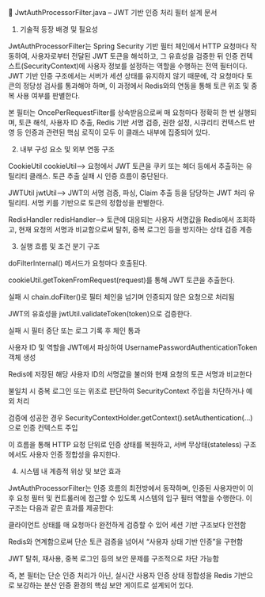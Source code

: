 📘 JwtAuthProcessorFilter.java – JWT 기반 인증 처리 필터 설계 문서

1. 기술적 등장 배경 및 필요성

JwtAuthProcessorFilter는 Spring Security 기반 필터 체인에서 HTTP 요청마다 작동하여, 사용자로부터 전달된 JWT 토큰을 해석하고, 그 유효성을 검증한 뒤 인증 컨텍스트(SecurityContext)에 사용자 정보를 설정하는 역할을 수행하는 전역 필터이다. JWT 기반 인증 구조에서는 서버가 세션 상태를 유지하지 않기 때문에, 각 요청마다 토큰의 정당성 검사를 통과해야 하며, 이 과정에서 Redis와의 연동을 통해 토큰 위조 및 중복 사용 여부를 판별한다.

본 필터는 OncePerRequestFilter를 상속받음으로써 매 요청마다 정확히 한 번 실행되며, 토큰 해석, 사용자 ID 추출, Redis 기반 서명 검증, 권한 설정, 시큐리티 컨텍스트 반영 등 인증과 관련된 핵심 로직이 모두 이 클래스 내부에 집중되어 있다.

2. 내부 구성 요소 및 외부 연동 구조

CookieUtil cookieUtil⟶ 요청에서 JWT 토큰을 쿠키 또는 헤더 등에서 추출하는 유틸리티 클래스. 토큰 추출 실패 시 인증 흐름이 중단된다.

JWTUtil jwtUtil⟶ JWT의 서명 검증, 파싱, Claim 추출 등을 담당하는 JWT 처리 유틸리티. 서명 키를 기반으로 토큰의 정합성을 판별한다.

RedisHandler redisHandler⟶ 토큰에 대응되는 사용자 서명값을 Redis에서 조회하고, 현재 요청의 서명과 비교함으로써 탈취, 중복 로그인 등을 방지하는 상태 검증 계층

3. 실행 흐름 및 조건 분기 구조

doFilterInternal() 메서드가 요청마다 호출된다.

cookieUtil.getTokenFromRequest(request)를 통해 JWT 토큰을 추출한다.

실패 시 chain.doFilter()로 필터 체인을 넘기며 인증되지 않은 요청으로 처리됨

JWT의 유효성을 jwtUtil.validateToken(token)으로 검증한다.

실패 시 필터 중단 또는 로그 기록 후 체인 통과

사용자 ID 및 역할을 JWT에서 파싱하여 UsernamePasswordAuthenticationToken 객체 생성

Redis에 저장된 해당 사용자 ID의 서명값을 불러와 현재 요청의 토큰 서명과 비교한다

불일치 시 중복 로그인 또는 위조로 판단하여 SecurityContext 주입을 차단하거나 예외 처리

검증에 성공한 경우 SecurityContextHolder.getContext().setAuthentication(...)으로 인증 컨텍스트 주입

이 흐름을 통해 HTTP 요청 단위로 인증 상태를 복원하고, 서버 무상태(stateless) 구조에서도 사용자 인증 정합성을 유지한다.

4. 시스템 내 계층적 위상 및 보안 효과

JwtAuthProcessorFilter는 인증 흐름의 최전방에서 동작하며, 인증된 사용자만이 이후 요청 필터 및 컨트롤러에 접근할 수 있도록 시스템의 입구 필터 역할을 수행한다. 이 구조는 다음과 같은 효과를 제공한다:

클라이언트 상태를 매 요청마다 완전하게 검증할 수 있어 세션 기반 구조보다 안전함

Redis와 연계함으로써 단순 토큰 검증을 넘어서 “사용자 상태 기반 인증”을 구현함

JWT 탈취, 재사용, 중복 로그인 등의 보안 문제를 구조적으로 차단 가능함

즉, 본 필터는 단순 인증 처리가 아닌, 실시간 사용자 인증 상태 정합성을 Redis 기반으로 보강하는 분산 인증 환경의 핵심 보안 게이트로 설계되어 있다.
